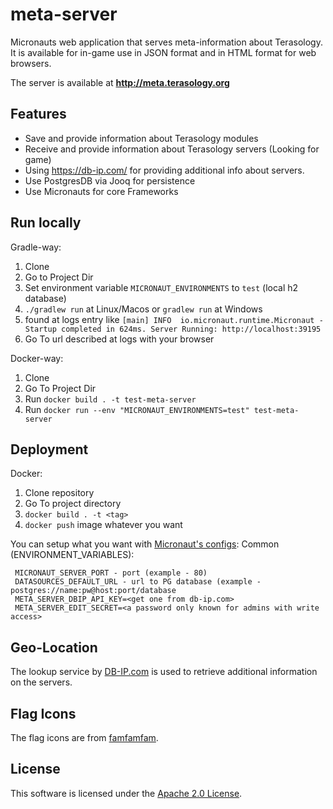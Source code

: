 meta-server
=========

Micronauts web application that serves meta-information about Terasology.
It is available for in-game use in JSON format and in HTML format for web browsers.

The server is available at 
**http://meta.terasology.org**

Features
-------------
* Save and provide information about Terasology modules
* Receive and provide information about Terasology servers (Looking for game)
* Using https://db-ip.com/ for providing additional info about servers.
* Use PostgresDB via Jooq for persistence 
* Use Micronauts for core Frameworks

Run locally
-------------
Gradle-way:
1. Clone
2. Go to Project Dir
3. Set environment variable `MICRONAUT_ENVIRONMENTS` to `test` (local h2 database)
4. `./gradlew run` at Linux/Macos or `gradlew run` at Windows
5. found at logs entry like `[main] INFO  io.micronaut.runtime.Micronaut - Startup completed in 624ms. Server Running: http://localhost:39195` 
6. Go To url described at logs with your browser

Docker-way:
1. Clone
2. Go To Project Dir
3. Run `docker build . -t test-meta-server`
4. Run `docker run --env "MICRONAUT_ENVIRONMENTS=test" test-meta-server` 

Deployment
-------------
Docker: 
1. Clone repository
2. Go To project directory
3. `docker build . -t <tag>`
4. `docker push` image whatever you want

You can setup what you want with [Micronaut's configs](https://docs.micronaut.io/latest/guide/index.html#config):
Common (ENVIRONMENT_VARIABLES):

     MICRONAUT_SERVER_PORT - port (example - 80)
     DATASOURCES_DEFAULT_URL - url to PG database (example - postgres://name:pw@host:port/database
     META_SERVER_DBIP_API_KEY=<get one from db-ip.com>
     META_SERVER_EDIT_SECRET=<a password only known for admins with write access>

Geo-Location
-------------

The lookup service by [DB-IP.com](https://db-ip.com/) is used to retrieve additional information on the servers.


Flag Icons
-------------

The flag icons are from [famfamfam](http://www.famfamfam.com/lab/icons/flags/).

License
-------------

This software is licensed under the [Apache 2.0 License](http://www.apache.org/licenses/LICENSE-2.0.html).
